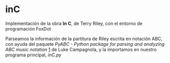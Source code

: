 # inC
Implementación de la obra **In C**, de Terry Riley, con el entorno de programación FoxDot

Parseamos la información de la partitura de Riley escrita en notación ABC, con ayuda del paquete
_PyABC - Python package for parsing and analyzing ABC music notation_ [1] de Luke Campagnola, y la importamos
en nuestro programa principal, *inC.py*



[1]: https://github.com/campagnola/pyabc
